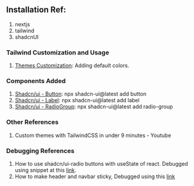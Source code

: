 ## Installation Ref:

1. nextjs
2. tailwind
3. shadcnUI

### Tailwind Customization and Usage

1. [Themes Customization](https://tailwindcss.com/docs/theme): Adding default colors.

### Components Added

1. [Shadcn/ui - Button](https://ui.shadcn.com/docs/components/button): npx shadcn-ui@latest add button
2. [Shadcn/ui - Label](https://ui.shadcn.com/docs/components/label): npx shadcn-ui@latest add label
3. [Shadcn/ui - RadioGroup](https://ui.shadcn.com/docs/components/radio-group): npx shadcn-ui@latest add radio-group

### Other References

1. Custom themes with TailwindCSS in under 9 minutes - Youtube

### Debugging References

1. How to use shadcn/ui-radio buttons with useState of react. Debugged using snippet at this [link](https://github.com/shadcn-ui/ui/issues/735#issuecomment-2129834835).
2. How to make header and navbar sticky, Debugged using this [link](https://www.w3schools.com/howto/howto_js_sticky_header.asp)
